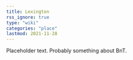 ```yaml
---
title: Lexington
rss_ignore: true
type: "wiki"
categories: "place"
lastmod: 2021-11-28
---
```


Placeholder text. Probably something about BnT.